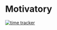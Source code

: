 # Motivatory

[![time tracker](https://wakatime.com/badge/github/yashpaneliya/Motivatory.svg)](https://wakatime.com/badge/github/yashpaneliya/Motivatory)
